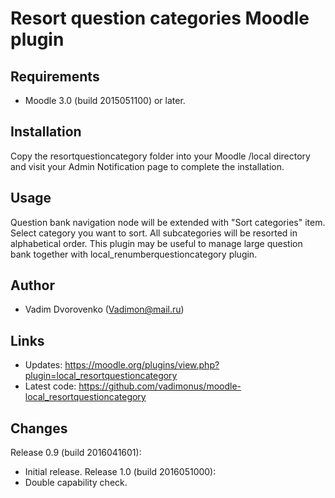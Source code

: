 Resort question categories Moodle plugin
========================================

Requirements
------------
- Moodle 3.0 (build 2015051100) or later.

Installation
------------
Copy the resortquestioncategory folder into your Moodle /local directory and visit your Admin Notification page to complete the installation.

Usage
-----
Question bank navigation node will be extended with "Sort categories" item. Select category you want to sort. All subcategories will
be resorted in alphabetical order. This plugin may be useful to manage large question bank together with local_renumberquestioncategory 
plugin.

Author
------
- Vadim Dvorovenko (Vadimon@mail.ru)

Links
-----
- Updates: https://moodle.org/plugins/view.php?plugin=local_resortquestioncategory
- Latest code: https://github.com/vadimonus/moodle-local_resortquestioncategory

Changes
-------
Release 0.9 (build 2016041601):
- Initial release.
Release 1.0 (build 2016051000):
- Double capability check.
